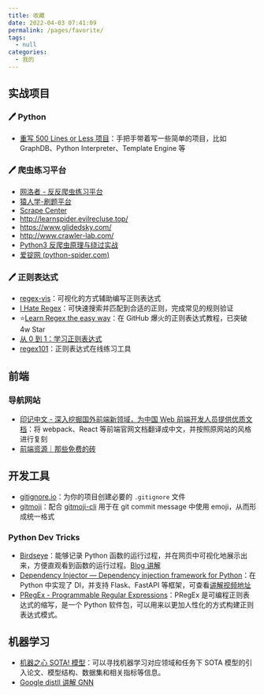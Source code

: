 ```yaml
---
title: 收藏
date: 2022-04-03 07:41:09
permalink: /pages/favorite/
tags: 
  - null
categories: 
  - 我的
---
```


## 实战项目

### :pen: Python

+ [重写 500 Lines or Less 项目](https://shuhari.dev/blog/2020/05/500lines-rewrite-intro)：手把手带着写一些简单的项目，比如 GraphDB、Python Interpreter、Template Engine 等

### :pen: 爬虫练习平台

+ [网洛者 - 反反爬虫练习平台](http://spider.wangluozhe.com/)
+ [猿人学-刷题平台](https://match.yuanrenxue.com/)
+ [Scrape Center](https://scrape.center/)
+ http://learnspider.evilrecluse.top/ 
+ https://www.glidedsky.com/ 
+ http://www.crawler-lab.com/ 
+ [Python3 反爬虫原理与绕过实战](http://www.porters.vip/)
+ [爱锭网 (python-spider.com)](https://www.python-spider.com/challenge/)

### :pen: 正则表达式

+ [regex-vis](https://github.com/Bowen7/regex-vis)：可视化的方式辅助编写正则表达式
+ [I Hate Regex](https://github.com/geongeorge/i-hate-regex)：可快速搜索并匹配到合适的正则，完成常见的规则验证
+ :star:[Learn Regex the easy way](https://github.com/ziishaned/learn-regex/blob/master/translations/README-cn.md)：在 GitHub 爆火的正则表达式教程，已突破 4w Star
+ [从 0 到 1：学习正则表达式](https://regexlearn.com/zh-cn/)
+ [regex101](https://regex101.com)：正则表达式在线练习工具

## 前端

### 导航网站

+ [印记中文 - 深入挖掘国外前端新领域，为中国 Web 前端开发人员提供优质文档](https://docschina.org/)：将 webpack、React 等前端官网文档翻译成中文，并按照原网站的风格进行复刻
+ [前端资源｜那些免费的砖](https://www.thosefree.com/web)



## 开发工具

+ [gitignore.io](gitignore.io)：为你的项目创建必要的 `.gitignore` 文件
+ [gitmoji](https://github.com/carloscuesta/gitmoji)：配合 [gitmoji-cli](https://github.com/carloscuesta/gitmoji-cli) 用于在 git commit message 中使用 emoji，从而形成统一格式

### Python Dev Tricks

+ [Birdseye](https://github.com/alexmojaki/birdseye)：能够记录 Python 函数的运行过程，并在网页中可视化地展示出来，方便直观看到函数的运行过程。[Blog 讲解](https://blog.csdn.net/u010751000/article/details/116358968)
+ [Dependency Injector — Dependency injection framework for Python](https://github.com/ets-labs/python-dependency-injector)：在 Python 中实现了 DI，并支持 Flask、FastAPI 等框架，可查看[讲解视频地址](https://www.bilibili.com/video/BV1SY4y1w7Rk)
+ [PRegEx - Programmable Regular Expressions](https://github.com/manoss96/pregex)：PRegEx 是可编程正则表达式的缩写，是一个 Python 软件包，可以用来以更加人性化的方式构建正则表达式模式。

## 机器学习

+ [机器之心 SOTA! 模型](https://sota.jiqizhixin.com/)：可以寻找机器学习对应领域和任务下 SOTA 模型的引入论文、模型结构、数据集和相关指标等信息。
+ [Google distll 讲解 GNN](https://distill.pub/2021/understanding-gnns/)